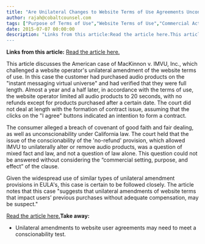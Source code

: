 ```yaml
---
title: "Are Unilateral Changes to Website Terms of Use Agreements Unconscionable?"
author: rajah@cobaltcounsel.com
tags: ["Purpose of Terms of Use","Website Terms of Use","Commercial Activities","Rajah"]
date: 2015-07-07 00:00:00
description: "Links from this article:Read the article here.This article discusses the American case of MacKinnon v. IMVU, Inc., which challenged a we...
---
```


**Links from this article:**
[Read the article here.](http://www.lexology.com/library/detail.aspx?g=12883506-4ebc-4c6e-b1c2-4f1f1ccbcf23)

This article discusses the American case of MacKinnon v. IMVU, Inc., which challenged a website operator's unilateral amendment of the website terms of use. In this case the customer had purchased audio products on the "instant messaging virtual universe" and had verified that they were full length. Almost a year and a half later, in accordance with the terms of use, the website operator limited all audio products to 20 seconds, with no refunds except for products purchased after a certain date. The court did not deal at length with the formation of contract issue, assuming that the clicks on the "I agree" buttons indicated an intention to form a contract.

The consumer alleged a breach of covenant of good faith and fair dealing, as well as unconscionability under California law. The court held that the issue of the conscionability of the 'no-refund' provision, which allowed IMVU to unilaterally alter or remove audio products, was a question of mixed fact and law, and not a question of law alone. This question could not be answered without considering the “commercial setting, purpose, and effect” of the clause.

Given the widespread use of similar types of unilateral amendment provisions in EULA's, this case is certain to be followed closely. The article notes that this case "suggests that unilateral amendments of website terms that impact users’ previous purchases without adequate compensation, may be suspect."

[Read the article here.](http://www.lexology.com/library/detail.aspx?g=12883506-4ebc-4c6e-b1c2-4f1f1ccbcf23)**Take away:**
- Unilateral amendments to website user agreements may need to meet a conscionability test.
